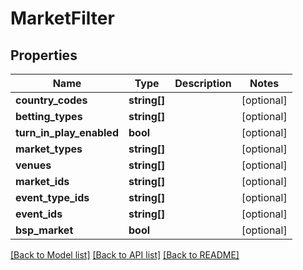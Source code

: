 # MarketFilter

## Properties
Name | Type | Description | Notes
------------ | ------------- | ------------- | -------------
**country_codes** | **string[]** |  | [optional] 
**betting_types** | **string[]** |  | [optional] 
**turn_in_play_enabled** | **bool** |  | [optional] 
**market_types** | **string[]** |  | [optional] 
**venues** | **string[]** |  | [optional] 
**market_ids** | **string[]** |  | [optional] 
**event_type_ids** | **string[]** |  | [optional] 
**event_ids** | **string[]** |  | [optional] 
**bsp_market** | **bool** |  | [optional] 

[[Back to Model list]](../README.md#documentation-for-models) [[Back to API list]](../README.md#documentation-for-api-endpoints) [[Back to README]](../README.md)


